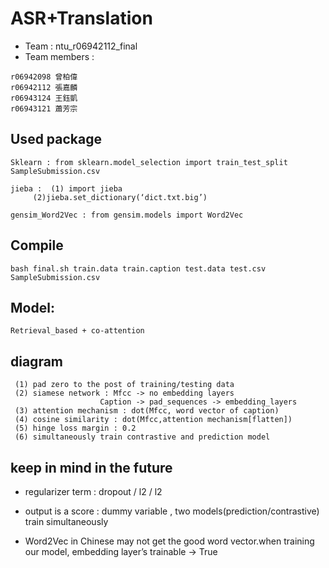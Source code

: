 # ASR+Translation

* Team : ntu_r06942112_final
* Team members :
```
r06942098 曾柏偉 	
r06942112 張嘉麟
r06943124 王鈺凱	    
r06943121 蕭芳宗
```

## Used package
```
Sklearn : from sklearn.model_selection import train_test_split SampleSubmission.csv

jieba :  (1) import jieba 
	 (2)jieba.set_dictionary(‘dict.txt.big’)

gensim_Word2Vec : from gensim.models import Word2Vec
```


## Compile 
```
bash final.sh train.data train.caption test.data test.csv SampleSubmission.csv
```



## Model:
```
Retrieval_based + co-attention
```



## diagram
```
 (1) pad zero to the post of training/testing data
 (2) siamese network : Mfcc -> no embedding layers
					Caption -> pad_sequences -> embedding_layers
 (3) attention mechanism : dot(Mfcc, word vector of caption)
 (4) cosine similarity : dot(Mfcc,attention mechanism[flatten])
 (5) hinge loss margin : 0.2
 (6) simultaneously train contrastive and prediction model 
```
## keep in mind in the future

 * regularizer term : dropout / l2 / l2

 * output is a score : dummy variable , two models(prediction/contrastive) train simultaneously

 * Word2Vec in Chinese may not get the good word vector.when training our model, embedding layer’s trainable -> True


